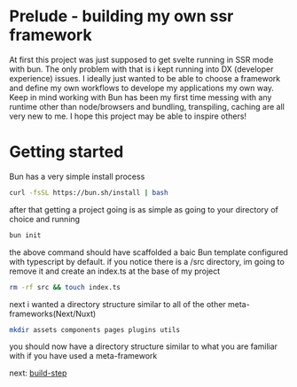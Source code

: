 # Prelude - building my own ssr framework

At first this project was just supposed to get svelte running in SSR mode with bun. The only problem with that is i kept running into DX (developer experience) issues.
I ideally just wanted to be able to choose a framework and define my own workflows to develope my applications my own way.
Keep in mind working with Bun has been my first time messing with any runtime other than node/browsers and bundling, transpiling, caching are all very new to me.
I hope this project may be able to inspire others!

# Getting started

Bun has a very simple install process

```bash
curl -fsSL https://bun.sh/install | bash
```

after that getting a project going is as simple as going to your directory of choice and running

```bash
bun init
```

the above command should have scaffolded a baic Bun template configured with typescript by default.
if you notice there is a /src directory, im going to remove it and create an index.ts at the base of my project

```bash
rm -rf src && touch index.ts
```
next i wanted a directory structure similar to all of the other meta-frameworks(Next/Nuxt)

```bash
mkdir assets components pages plugins utils
```
you should now have a directory structure similar to what you are familiar with if you have used a meta-framework

next: [build-step](./2.build.md)

